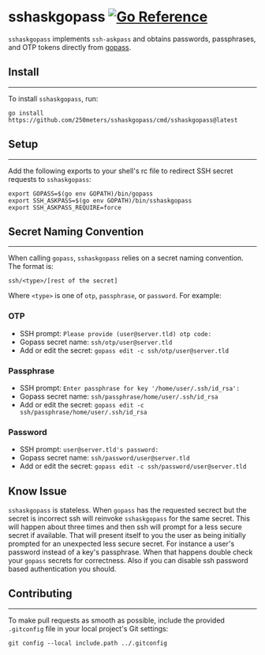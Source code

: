 **sshaskgopass [![Go Reference](https://pkg.go.dev/badge/github.com/250meters/sshaskgopass.svg)](https://pkg.go.dev/github.com/250meters/sshaskgopass)**
================

`sshaskgopass` implements `ssh-askpass` and obtains passwords, passphrases, and OTP tokens directly from [gopass](https://github.com/gopasspw/gopass).

## Install
----------

To install `sshaskgopass`, run:
```shell
go install https://github.com/250meters/sshaskgopass/cmd/sshaskgopass@latest
```

## Setup
--------

Add the following exports to your shell's rc file to redirect SSH secret requests to `sshaskgopass`:

```shell
export GOPASS=$(go env GOPATH)/bin/gopass
export SSH_ASKPASS=$(go env GOPATH)/bin/sshaskgopass
export SSH_ASKPASS_REQUIRE=force
```

## Secret Naming Convention
-------------------------

When calling `gopass`, `sshaskgopass` relies on a secret naming convention. The format is:

```shell
ssh/<type>/[rest of the secret]
```

Where `<type>` is one of `otp`, `passphrase`, or `password`. For example:

### OTP

* SSH prompt: `Please provide (user@server.tld) otp code: `
* Gopass secret name: `ssh/otp/user@server.tld`
* Add or edit the secret: `gopass edit -c ssh/otp/user@server.tld`

### Passphrase

* SSH prompt: `Enter passphrase for key '/home/user/.ssh/id_rsa': `
* Gopass secret name: `ssh/passphrase/home/user/.ssh/id_rsa`
* Add or edit the secret: `gopass edit -c ssh/passphrase/home/user/.ssh/id_rsa`

### Password

* SSH prompt: `user@server.tld's password: `
* Gopass secret name: `ssh/password/user@server.tld`
* Add or edit the secret: `gopass edit -c ssh/password/user@server.tld`

## Know Issue
`sshaskgopass` is stateless.  When `gopass` has the requested secrect but the secret is incorrect ssh will reinvoke `sshaskgopass` for the same secret.  This will happen about three times and then ssh will prompt for a less secure secret if available.  That will present itself to you the user as being initially prompted for an unexpected less secure secret.  For instance a user's password instead of a key's passphrase.  When that happens double check your `gopass` secrets for correctness.  Also if you can disable ssh password based authentication you should.

## Contributing
-------------

To make pull requests as smooth as possible, include the provided `.gitconfig` file in your local project's Git settings:

```shell
git config --local include.path ../.gitconfig
```

